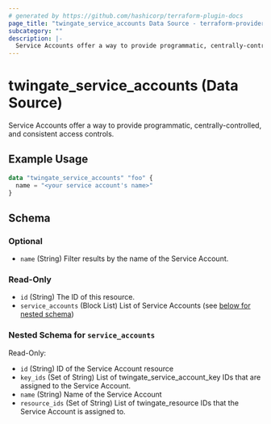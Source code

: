 ```yaml
---
# generated by https://github.com/hashicorp/terraform-plugin-docs
page_title: "twingate_service_accounts Data Source - terraform-provider-twingate"
subcategory: ""
description: |-
  Service Accounts offer a way to provide programmatic, centrally-controlled, and consistent access controls.
---
```


# twingate_service_accounts (Data Source)

Service Accounts offer a way to provide programmatic, centrally-controlled, and consistent access controls.

## Example Usage

```terraform
data "twingate_service_accounts" "foo" {
  name = "<your service account's name>"
}
```

<!-- schema generated by tfplugindocs -->
## Schema

### Optional

- `name` (String) Filter results by the name of the Service Account.

### Read-Only

- `id` (String) The ID of this resource.
- `service_accounts` (Block List) List of Service Accounts (see [below for nested schema](#nestedblock--service_accounts))

<a id="nestedblock--service_accounts"></a>
### Nested Schema for `service_accounts`

Read-Only:

- `id` (String) ID of the Service Account resource
- `key_ids` (Set of String) List of twingate_service_account_key IDs that are assigned to the Service Account.
- `name` (String) Name of the Service Account
- `resource_ids` (Set of String) List of twingate_resource IDs that the Service Account is assigned to.
